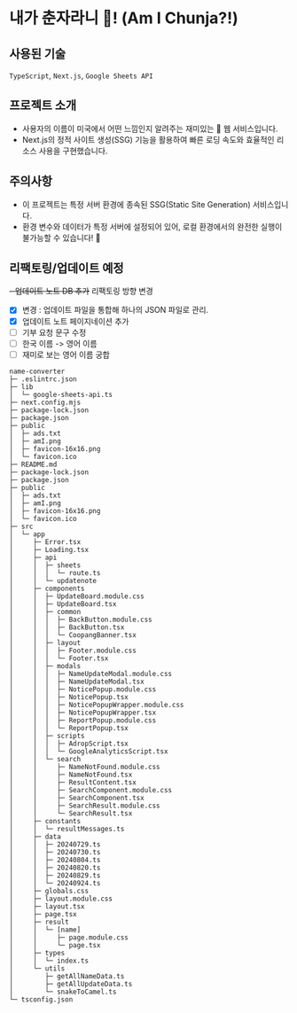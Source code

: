 # 내가 춘자라니 🙉! (Am I Chunja?!)

## 사용된 기술

`TypeScript`, `Next.js`, `Google Sheets API`

## 프로젝트 소개

- 사용자의 이름이 미국에서 어떤 느낌인지 알려주는 재미있는 🤩 웹 서비스입니다.
- Next.js의 정적 사이트 생성(SSG) 기능을 활용하여 빠른 로딩 속도와 효율적인 리소스 사용을 구현했습니다.

## 주의사항

- 이 프로젝트는 특정 서버 환경에 종속된 SSG(Static Site Generation) 서비스입니다.
- 환경 변수와 데이터가 특정 서버에 설정되어 있어, 로컬 환경에서의 완전한 실행이 불가능할 수 있습니다! 🥲


## 리팩토링/업데이트 예정

~~- 업데이트 노트 DB 추가~~ 리팩토링 방향 변경
- [x] 변경 : 업데이트 파일을 통합해 하나의 JSON 파일로 관리.
- [x] 업데이트 노트 페이지네이션 추가 
- [ ] 기부 요청 문구 수정 
- [ ] 한국 이름 -> 영어 이름 
- [ ] 재미로 보는 영어 이름 궁합 

```
name-converter
├─ .eslintrc.json
├─ lib
│  └─ google-sheets-api.ts
├─ next.config.mjs
├─ package-lock.json
├─ package.json
├─ public
│  ├─ ads.txt
│  ├─ amI.png
│  ├─ favicon-16x16.png
│  └─ favicon.ico
├─ README.md
├─ package-lock.json
├─ package.json
├─ public
│  ├─ ads.txt
│  ├─ amI.png
│  ├─ favicon-16x16.png
│  └─ favicon.ico
├─ src
│  └─ app
│     ├─ Error.tsx
│     ├─ Loading.tsx
│     ├─ api
│     │  ├─ sheets
│     │  │  └─ route.ts
│     │  └─ updatenote
│     ├─ components
│     │  ├─ UpdateBoard.module.css
│     │  ├─ UpdateBoard.tsx
│     │  ├─ common
│     │  │  ├─ BackButton.module.css
│     │  │  ├─ BackButton.tsx
│     │  │  └─ CoopangBanner.tsx
│     │  ├─ layout
│     │  │  ├─ Footer.module.css
│     │  │  └─ Footer.tsx
│     │  ├─ modals
│     │  │  ├─ NameUpdateModal.module.css
│     │  │  ├─ NameUpdateModal.tsx
│     │  │  ├─ NoticePopup.module.css
│     │  │  ├─ NoticePopup.tsx
│     │  │  ├─ NoticePopupWrapper.module.css
│     │  │  ├─ NoticePopupWrapper.tsx
│     │  │  ├─ ReportPopup.module.css
│     │  │  └─ ReportPopup.tsx
│     │  ├─ scripts
│     │  │  ├─ AdropScript.tsx
│     │  │  └─ GoogleAnalyticsScript.tsx
│     │  └─ search
│     │     ├─ NameNotFound.module.css
│     │     ├─ NameNotFound.tsx
│     │     ├─ ResultContent.tsx
│     │     ├─ SearchComponent.module.css
│     │     ├─ SearchComponent.tsx
│     │     ├─ SearchResult.module.css
│     │     └─ SearchResult.tsx
│     ├─ constants
│     │  └─ resultMessages.ts
│     ├─ data
│     │  ├─ 20240729.ts
│     │  ├─ 20240730.ts
│     │  ├─ 20240804.ts
│     │  ├─ 20240820.ts
│     │  ├─ 20240829.ts
│     │  └─ 20240924.ts
│     ├─ globals.css
│     ├─ layout.module.css
│     ├─ layout.tsx
│     ├─ page.tsx
│     ├─ result
│     │  └─ [name]
│     │     ├─ page.module.css
│     │     └─ page.tsx
│     ├─ types
│     │  └─ index.ts
│     └─ utils
│        ├─ getAllNameData.ts
│        ├─ getAllUpdateData.ts
│        └─ snakeToCamel.ts
└─ tsconfig.json

```

